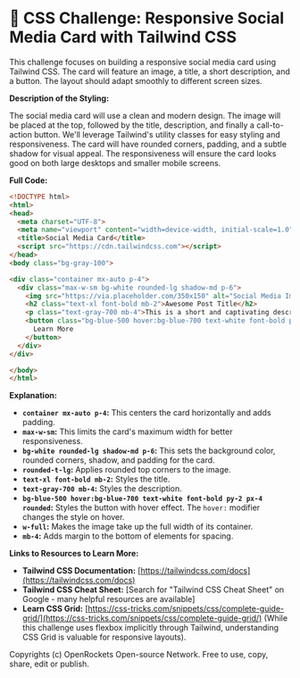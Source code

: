 # 🐞 CSS Challenge:  Responsive Social Media Card with Tailwind CSS


This challenge focuses on building a responsive social media card using Tailwind CSS.  The card will feature an image, a title, a short description, and a button. The layout should adapt smoothly to different screen sizes.


**Description of the Styling:**

The social media card will use a clean and modern design. The image will be placed at the top, followed by the title, description, and finally a call-to-action button.  We'll leverage Tailwind's utility classes for easy styling and responsiveness. The card will have rounded corners, padding, and a subtle shadow for visual appeal.  The responsiveness will ensure the card looks good on both large desktops and smaller mobile screens.

**Full Code:**

```html
<!DOCTYPE html>
<html>
<head>
  <meta charset="UTF-8">
  <meta name="viewport" content="width=device-width, initial-scale=1.0">
  <title>Social Media Card</title>
  <script src="https://cdn.tailwindcss.com"></script>
</head>
<body class="bg-gray-100">

<div class="container mx-auto p-4">
  <div class="max-w-sm bg-white rounded-lg shadow-md p-6">
    <img src="https://via.placeholder.com/350x150" alt="Social Media Image" class="rounded-t-lg w-full mb-4">
    <h2 class="text-xl font-bold mb-2">Awesome Post Title</h2>
    <p class="text-gray-700 mb-4">This is a short and captivating description of the post.  It should entice the user to click the button.</p>
    <button class="bg-blue-500 hover:bg-blue-700 text-white font-bold py-2 px-4 rounded">
      Learn More
    </button>
  </div>
</div>

</body>
</html>
```

**Explanation:**

* **`container mx-auto p-4`:** This centers the card horizontally and adds padding.
* **`max-w-sm`:**  This limits the card's maximum width for better responsiveness.
* **`bg-white rounded-lg shadow-md p-6`:** This sets the background color, rounded corners, shadow, and padding for the card.
* **`rounded-t-lg`:** Applies rounded top corners to the image.
* **`text-xl font-bold mb-2`:** Styles the title.
* **`text-gray-700 mb-4`:** Styles the description.
* **`bg-blue-500 hover:bg-blue-700 text-white font-bold py-2 px-4 rounded`:** Styles the button with hover effect.  The `hover:` modifier changes the style on hover.
* **`w-full`:** Makes the image take up the full width of its container.
* **`mb-4`:** Adds margin to the bottom of elements for spacing.


**Links to Resources to Learn More:**

* **Tailwind CSS Documentation:** [https://tailwindcss.com/docs](https://tailwindcss.com/docs)
* **Tailwind CSS Cheat Sheet:** [Search for "Tailwind CSS Cheat Sheet" on Google - many helpful resources are available]
* **Learn CSS Grid:** [https://css-tricks.com/snippets/css/complete-guide-grid/](https://css-tricks.com/snippets/css/complete-guide-grid/) (While this challenge uses flexbox implicitly through Tailwind, understanding CSS Grid is valuable for responsive layouts).

Copyrights (c) OpenRockets Open-source Network. Free to use, copy, share, edit or publish.

